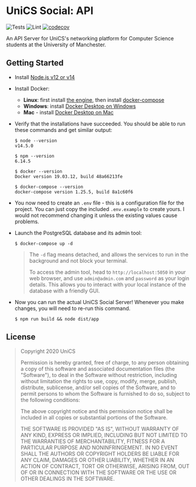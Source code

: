# UniCS Social: API

![Tests](https://github.com/unicsmcr/unics_social_api/workflows/Tests/badge.svg)
![Lint](https://github.com/unicsmcr/unics_social_api/workflows/Lint/badge.svg)
[![codecov](https://codecov.io/gh/unicsmcr/unics_social_api/branch/main/graph/badge.svg)](https://codecov.io/gh/unicsmcr/unics_social_api)

An API Server for UniCS's networking platform for Computer Science students at the University of Manchester.

## Getting Started

- Install [Node.js v12 or v14](https://nodejs.org/)
- Install Docker:
	- **Linux**: first install [the engine](https://docs.docker.com/engine/install/#server), then install [docker-compose](https://docs.docker.com/compose/install/)
	- **Windows**: install [Docker Desktop on Windows](https://docs.docker.com/docker-for-windows/install/)
	- **Mac** - install [Docker Desktop on Mac](https://docs.docker.com/docker-for-mac/install/)
- Verify that the installations have succeeded. You should be able to run these commands and get similar output:
	```
	$ node --version
	v14.5.0

	$ npm --version
	6.14.5

	$ docker --version
	Docker version 19.03.12, build 48a66213fe

	$ docker-compose --version
	docker-compose version 1.25.5, build 8a1c60f6
	```
- You now need to create an `.env` file - this is a configuration file for the project. You can just copy the included `.env.example` to create yours. I would not recommend changing it unless the existing values cause problems.
- Launch the PostgreSQL database and its admin tool:
	```
	$ docker-compose up -d
	```

	> The `-d` flag means detached, and allows the services to run in the background and not block your terminal.
	>
	> To access the admin tool, head to `http://localhost:5050` in your web browser, and use `admin@admin.com` and `password` as your login details. This allows you to interact with your local instance of the database with a friendly GUI.
- Now you can run the actual UniCS Social Server! Whenever you make changes, you will need to re-run this command.
	```
	$ npm run build && node dist/app
	```

## License

> Copyright 2020 UniCS
>
> Permission is hereby granted, free of charge, to any person obtaining a copy of this software and associated documentation files (the "Software"), to deal in the Software without restriction, including without limitation the rights to use, copy, modify, merge, publish, distribute, sublicense, and/or sell copies of the Software, and to permit persons to whom the Software is furnished to do so, subject to the following conditions:
> 
> The above copyright notice and this permission notice shall be included in all copies or substantial portions of the Software.
> 
> THE SOFTWARE IS PROVIDED "AS IS", WITHOUT WARRANTY OF ANY KIND, EXPRESS OR IMPLIED, INCLUDING BUT NOT LIMITED TO THE WARRANTIES OF MERCHANTABILITY, FITNESS FOR A PARTICULAR PURPOSE AND NONINFRINGEMENT. IN NO EVENT SHALL THE AUTHORS OR COPYRIGHT HOLDERS BE LIABLE FOR ANY CLAIM, DAMAGES OR OTHER LIABILITY, WHETHER IN AN ACTION OF CONTRACT, TORT OR OTHERWISE, ARISING FROM, OUT OF OR IN CONNECTION WITH THE SOFTWARE OR THE USE OR OTHER DEALINGS IN THE SOFTWARE.
